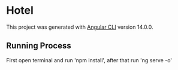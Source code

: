 # Hotel

This project was generated with [Angular CLI](https://github.com/angular/angular-cli) version 14.0.0.

## Running Process
First open terminal and run 'npm install', after that run 'ng serve -o'




